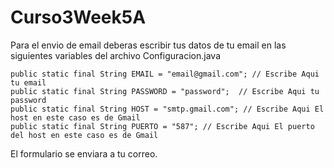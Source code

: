 # Curso3Week5A
Para el envio de email deberas escribir tus datos de tu email en las siguientes variables del archivo Configuracion.java

    public static final String EMAIL = "email@gmail.com"; // Escribe Aqui tu email
    public static final String PASSWORD = "password";  // Escribe Aqui tu password
    public static final String HOST = "smtp.gmail.com"; // Escribe Aqui El host en este caso es de Gmail
    public static final String PUERTO = "587"; // Escribe Aqui El puerto del host en este caso es de Gmail
    
El formulario se enviara a tu correo.
